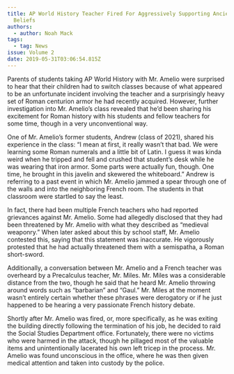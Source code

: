 ```yaml
---
title: AP World History Teacher Fired For Aggressively Supporting Ancient Roman
  Beliefs
authors:
  - author: Noah Mack
tags:
  - tag: News
issue: Volume 2
date: 2019-05-31T03:06:54.815Z
---
```

Parents of students taking AP World History with Mr. Amelio were surprised to hear that their children had to switch classes because of what appeared to be an unfortunate incident involving the teacher and a surprisingly heavy set of Roman centurion armor he had recently acquired. However, further investigation into Mr. Amelio’s class revealed that he’d been sharing his excitement for Roman history with his students and fellow teachers for some time, though in a very unconventional way.

One of Mr. Amelio’s former students, Andrew (class of 2021), shared his experience in the class: “I mean at first, it really wasn’t that bad. We were learning some Roman numerals and a little bit of Latin. I guess it was kinda weird when he tripped and fell and crushed that student’s desk while he was wearing that iron armor. Some parts were actually fun, though. One time, he brought in this javelin and skewered the whiteboard.” Andrew is referring to a past event in which Mr. Amelio jammed a spear through one of the walls and into the neighboring French room. The students in that classroom were startled to say the least.

In fact, there had been multiple French teachers who had reported grievances against Mr. Amelio. Some had allegedly disclosed that they had been threatened by Mr. Amelio with what they described as “medieval weaponry.” When later asked about this by school staff, Mr. Amelio contested this, saying that this statement was inaccurate. He vigorously protested that he had actually threatened them with a semispatha, a Roman short-sword. 

Additionally, a conversation between Mr. Amelio and a French teacher was overheard by a Precalculus teacher, Mr. Miles. Mr. Miles was a considerable distance from the two, though he said that he heard Mr. Amelio throwing around words such as “barbarian” and “Gaul.” Mr. Miles at the moment wasn’t entirely certain whether these phrases were derogatory or if he just happened to be hearing a very passionate French history debate.

Shortly after Mr. Amelio was fired, or, more specifically, as he was exiting the building directly following the termination of his job, he decided to raid the Social Studies Department office. Fortunately, there were no victims who were harmed in the attack, though he pillaged most of the valuable items and unintentionally lacerated his own left tricep in the process. Mr. Amelio was found unconscious in the office, where he was then given medical attention and taken into custody by the police.
